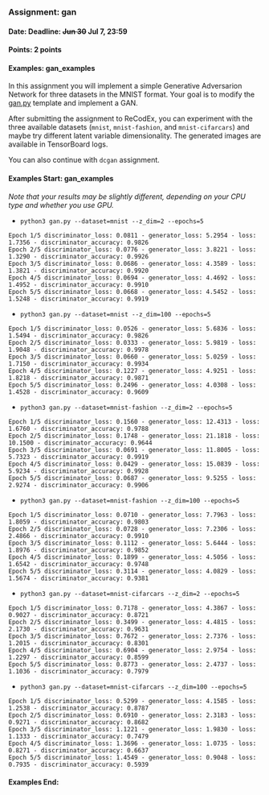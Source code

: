 ### Assignment: gan
#### Date: Deadline: ~~Jun 30~~ Jul 7, 23:59
#### Points: 2 points
#### Examples: gan_examples

In this assignment you will implement a simple Generative Adversarion Network
for three datasets in the MNIST format. Your goal is to modify the
[gan.py](https://github.com/ufal/npfl114/tree/master/labs/12/gan.py)
template and implement a GAN.

After submitting the assignment to ReCodEx, you can experiment with the three
available datasets (`mnist`, `mnist-fashion`, and `mnist-cifarcars`) and
maybe try different latent variable dimensionality. The generated images are
available in TensorBoard logs.

You can also continue with `dcgan` assignment.

#### Examples Start: gan_examples
_Note that your results may be slightly different, depending on your CPU type and whether you use GPU._
- `python3 gan.py --dataset=mnist --z_dim=2 --epochs=5`
```
Epoch 1/5 discriminator_loss: 0.0811 - generator_loss: 5.2954 - loss: 1.7356 - discriminator_accuracy: 0.9826
Epoch 2/5 discriminator_loss: 0.0776 - generator_loss: 3.8221 - loss: 1.3290 - discriminator_accuracy: 0.9926
Epoch 3/5 discriminator_loss: 0.0686 - generator_loss: 4.3589 - loss: 1.3821 - discriminator_accuracy: 0.9920
Epoch 4/5 discriminator_loss: 0.0694 - generator_loss: 4.4692 - loss: 1.4952 - discriminator_accuracy: 0.9910
Epoch 5/5 discriminator_loss: 0.0668 - generator_loss: 4.5452 - loss: 1.5248 - discriminator_accuracy: 0.9919
```
- `python3 gan.py --dataset=mnist --z_dim=100 --epochs=5`
```
Epoch 1/5 discriminator_loss: 0.0526 - generator_loss: 5.6836 - loss: 1.5494 - discriminator_accuracy: 0.9826
Epoch 2/5 discriminator_loss: 0.0333 - generator_loss: 5.9819 - loss: 1.9048 - discriminator_accuracy: 0.9978
Epoch 3/5 discriminator_loss: 0.0660 - generator_loss: 5.0259 - loss: 1.7150 - discriminator_accuracy: 0.9934
Epoch 4/5 discriminator_loss: 0.1227 - generator_loss: 4.9251 - loss: 1.8218 - discriminator_accuracy: 0.9871
Epoch 5/5 discriminator_loss: 0.2496 - generator_loss: 4.0308 - loss: 1.4528 - discriminator_accuracy: 0.9609
```
- `python3 gan.py --dataset=mnist-fashion --z_dim=2 --epochs=5`
```
Epoch 1/5 discriminator_loss: 0.1560 - generator_loss: 12.4313 - loss: 1.6760 - discriminator_accuracy: 0.9788
Epoch 2/5 discriminator_loss: 0.1748 - generator_loss: 21.1818 - loss: 10.1500 - discriminator_accuracy: 0.9644
Epoch 3/5 discriminator_loss: 0.0691 - generator_loss: 11.8005 - loss: 5.7323 - discriminator_accuracy: 0.9919
Epoch 4/5 discriminator_loss: 0.0429 - generator_loss: 15.0839 - loss: 5.9234 - discriminator_accuracy: 0.9928
Epoch 5/5 discriminator_loss: 0.0687 - generator_loss: 9.5255 - loss: 2.9274 - discriminator_accuracy: 0.9906
```
- `python3 gan.py --dataset=mnist-fashion --z_dim=100 --epochs=5`
```
Epoch 1/5 discriminator_loss: 0.0710 - generator_loss: 7.7963 - loss: 1.8059 - discriminator_accuracy: 0.9803
Epoch 2/5 discriminator_loss: 0.0728 - generator_loss: 7.2306 - loss: 2.4866 - discriminator_accuracy: 0.9910
Epoch 3/5 discriminator_loss: 0.1112 - generator_loss: 5.6444 - loss: 1.8976 - discriminator_accuracy: 0.9852
Epoch 4/5 discriminator_loss: 0.1899 - generator_loss: 4.5056 - loss: 1.6542 - discriminator_accuracy: 0.9748
Epoch 5/5 discriminator_loss: 0.3114 - generator_loss: 4.0829 - loss: 1.5674 - discriminator_accuracy: 0.9381
```
- `python3 gan.py --dataset=mnist-cifarcars --z_dim=2 --epochs=5`
```
Epoch 1/5 discriminator_loss: 0.7178 - generator_loss: 4.3867 - loss: 0.9027 - discriminator_accuracy: 0.8721
Epoch 2/5 discriminator_loss: 0.3499 - generator_loss: 4.4815 - loss: 2.1730 - discriminator_accuracy: 0.9631
Epoch 3/5 discriminator_loss: 0.7672 - generator_loss: 2.7376 - loss: 1.2015 - discriminator_accuracy: 0.8301
Epoch 4/5 discriminator_loss: 0.6904 - generator_loss: 2.9754 - loss: 1.2297 - discriminator_accuracy: 0.8599
Epoch 5/5 discriminator_loss: 0.8773 - generator_loss: 2.4737 - loss: 1.1036 - discriminator_accuracy: 0.7979
```
- `python3 gan.py --dataset=mnist-cifarcars --z_dim=100 --epochs=5`
```
Epoch 1/5 discriminator_loss: 0.5299 - generator_loss: 4.1585 - loss: 1.2538 - discriminator_accuracy: 0.8787
Epoch 2/5 discriminator_loss: 0.6910 - generator_loss: 2.3183 - loss: 0.9271 - discriminator_accuracy: 0.8682
Epoch 3/5 discriminator_loss: 1.1221 - generator_loss: 1.9830 - loss: 1.1333 - discriminator_accuracy: 0.7479
Epoch 4/5 discriminator_loss: 1.3696 - generator_loss: 1.0735 - loss: 0.8271 - discriminator_accuracy: 0.6637
Epoch 5/5 discriminator_loss: 1.4549 - generator_loss: 0.9048 - loss: 0.7935 - discriminator_accuracy: 0.5939
```
#### Examples End:

